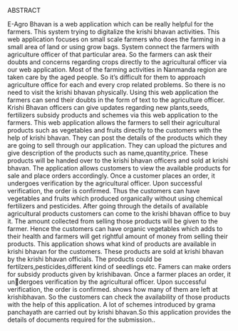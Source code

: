 ABSTRACT



E-Agro Bhavan is a web application which can be really helpful for the farmers. This
system trying to digitalize the krishi bhavan activities. This web application focuses on
small scale farmers who does the farming in a small area of land or using grow bags.
System connect the farmers with agriculture officer of that particular area. So the farmers
can ask their doubts and concerns regarding crops directly to the agricultural officer via our
web application. Most of the farming activities in Nanmanda region are taken care by the
aged people. So it’s difficult for them to approach agriculture office for each and every crop
related problems. So there is no need to visit the krishi bhavan physically.
Using this web application the farmers can send their doubts in the form of text to the
agriculture officer. Krishi Bhavan officers can give updates regarding new plants,seeds,
fertilizers subsidy products and schemes via this web application to the farmers.
This web application allows the farmers to sell their agricultural products such as vegetables
and fruits directly to the customers with the help of krishi bhavan. 
They can post the details of the products which they are going to sell through our application.
They can upload the pictures and give description of the products such as name,quantity,price. 
These products will be handed over to the krishi bhavan officers and sold at krishi bhavan. 
The application allows customers to view the available products for sale and place orders accordingly.
Once a customer places an order, it undergoes verification by the agricultural
officer. Upon successful verification, the order is confirmed. Thus the customers can have
vegetables and fruits which produced organically without using chemical fertilizers and
pesticides. After going through the details of available agricultural products customers can
come to the krishi bhavan office to buy it. The amount collected from selling those products
will be given to the farmer. Hence the customers can have organic vegetables which adds
to their health and farmers will get rightful amount of money from selling their products.
This application shows what kind of products are available in krishi bhavan for the
customers. These products are sold at krishi bhavan by the krishi bhavan officials.
The products could be fertilzers,pesticides,different kind of seedlings etc.
Famers can make  orders for subsidy products given by krishibavan. Once a farmer places an order, it undergoes verification by the agricultural officer. Upon successful verification, the order is
confirmed. shows how many of them are left at krishibhavan. So the customers can check
the availability of those products with the help of this application.
A lot of schemes introduced by grama panchayath are carried out by krishi bhavan.So
this application provides the details of documents required for the submission..
